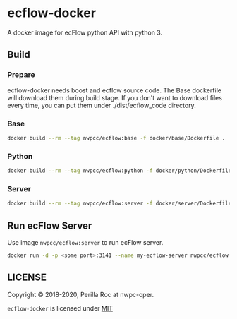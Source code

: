 # ecflow-docker

A docker image for ecFlow python API with python 3.

## Build

### Prepare

ecflow-docker needs boost and ecflow source code. 
The Base dockerfile will download them during build stage.
If you don't want to download files every time, you can put them under ./dist/ecflow_code directory.

### Base

```bash
docker build --rm --tag nwpcc/ecflow:base -f docker/base/Dockerfile .
```

### Python

```bash
docker build --rm --tag nwpcc/ecflow:python -f docker/python/Dockerfile .
```

### Server

```bash
docker build --rm --tag nwpcc/ecflow:server -f docker/server/Dockerfile .
```

## Run ecFlow Server

Use image `nwpcc/ecflow:server` to run ecFlow server.

```bash
docker run -d -p <some port>:3141 --name my-ecflow-server nwpcc/ecflow:server
```

## LICENSE

Copyright &copy; 2018-2020, Perilla Roc at nwpc-oper.

`ecflow-docker` is licensed under [MIT](LICENSE.md)